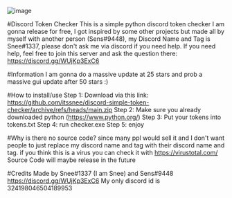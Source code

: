 ![image](https://media.discordapp.net/attachments/1023911532108709898/1050507164990582934/image.png?width=823&height=432)

#Discord Token Checker
This is a simple python discord token checker I am gonna release for free, I got inspired by some other projects but made all by myself with another person (Sens#9448), my Discord Name and Tag is Snee#1337, please don't ask me via discord if you need help.
If you need help, feel free to join this server and ask the question there:
https://discord.gg/WUjKp3ExC6

#Information
I am gonna do a massive update at 25 stars and prob a massive gui update after 50 stars :)

#How to install/use
Step 1: Download via this link: https://github.com/itssnee/discord-simple-token-checker/archive/refs/heads/main.zip
Step 2: Make sure you already downloaded python (https://www.python.org/)
Step 3: Put your tokens into tokens.txt
Step 4: run checker.exe
Step 5: enjoy

#Why is there no source code?
since many ppl would sell it and I don't want people to just replace my discord name and tag with their discord name and tag.
if you think this is a virus you can check it with https://virustotal.com/
Source Code will maybe release in the future

#Credits
Made by Snee#1337 (I am Snee) and Sens#9448
https://discord.gg/WUjKp3ExC6
My only discord id is 324198046504189953
